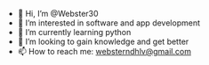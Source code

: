 - 👋 Hi, I’m @Webster30
- 👀 I’m interested in software and app development 
- 🌱 I’m currently learning python 
- 💞️ I’m looking to gain knowledge and get better
- 📫 How to reach me: websterndhlv@gmail.com 

<!---
Webster30/Webster30 is a ✨ special ✨ repository because its `README.md` (this file) appears on your GitHub profile.
You can click the Preview link to take a look at your changes.
--->

